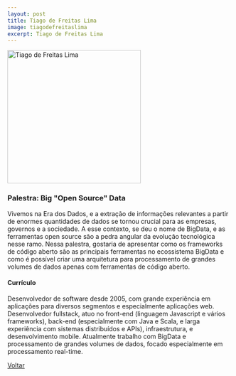 ```yaml
---
layout: post
title: Tiago de Freitas Lima
image: tiagodefreitaslima
excerpt: Tiago de Freitas Lima
---
```

<p><img src="{{ site.baseurl }}/convidados/{{ page.image }}.jpg" alt="Tiago de Freitas Lima" height="300" width="300"/></p>

### Palestra: Big "Open Source" Data

Vivemos na Era dos Dados, e a extração de informações relevantes a partir de enormes quantidades de dados se tornou crucial para as empresas, governos e a sociedade. A esse contexto, se deu o nome de BigData, e as ferramentas open source são a pedra angular da evolução tecnológica nesse ramo. Nessa palestra, gostaria de apresentar como os frameworks de código aberto são as principais ferramentas no ecossistema BigData e como é possível criar uma arquitetura para processamento de grandes volumes de dados apenas com ferramentas de código aberto.

#### Currículo

Desenvolvedor de software desde 2005, com grande experiência em aplicações para diversos segmentos e especialmente aplicações web. Desenvolvedor fullstack, atuo no front-end (linguagem Javascript e vários frameworks), back-end (especialmente com Java e Scala, e larga experiência com sistemas distribuídos e APIs), infraestrutura, e desenvolvimento mobile. Atualmente trabalho com BigData e processamento de grandes volumes de dados, focado especialmente em processamento real-time.

<a href="{{ site.baseurl }}/index.html">Voltar</a>
